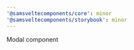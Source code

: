 ```yaml
---
'@samsveltecomponents/core': minor
'@samsveltecomponents/storybook': minor
---
```


Modal component
